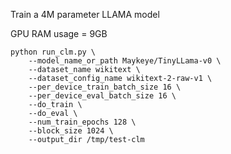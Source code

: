 Train a 4M parameter LLAMA model

GPU RAM usage = 9GB

```
python run_clm.py \
    --model_name_or_path Maykeye/TinyLLama-v0 \
    --dataset_name wikitext \
    --dataset_config_name wikitext-2-raw-v1 \
    --per_device_train_batch_size 16 \
    --per_device_eval_batch_size 16 \
    --do_train \
    --do_eval \
    --num_train_epochs 128 \
    --block_size 1024 \
    --output_dir /tmp/test-clm
```